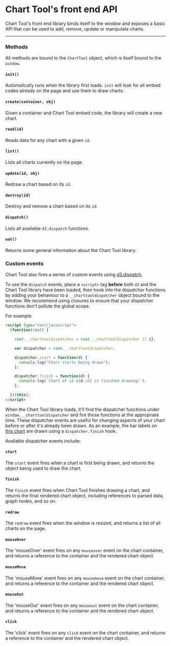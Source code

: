 # Chart Tool's front end API

Chart Tool's front end library binds itself to the window and exposes a basic API that can be used to add, remove, update or manipulate charts.

----------

### Methods

All methods are bound to the `ChartTool` object, which is itself bound to the `window`.

#### `init()`

Automatically runs when the library first loads. `init` will look for all embed codes already on the page and use them to draw charts.


#### `create(container, obj)`

Given a container and Chart Tool embed code, the library will create a new chart.


#### `read(id)`

Reads data for any chart with a given `id`.


#### `list()`

Lists all charts currently on the page.


#### `update(id, obj)`

Redraw a chart based on its `id`.


#### `destroy(id)`

Destroy and remove a chart based on its `id`.


#### `dispatch()`

Lists all available `d3.dispatch` functions.


#### `wat()`

Returns some general information about the Chart Tool library.



### Custom events

Chart Tool also fires a series of custom events using [d3.dispatch](https://github.com/mbostock/d3/wiki/Internals#d3_dispatch).

To use the `dispatch` events, place a `<script>` tag **before** both `d3` and the Chart Tool library have been loaded, then hook into the dispatcher functions by adding your behaviour to a `__charttooldispatcher` object bound to the window. We recommend using closures to ensure that your dispatcher functions don't pollute the global scope.

For example:

```html
<script type="text/javascript">
  (function(root) {

    root.__charttooldispatcher = root.__charttooldispatcher || {};

    var dispatcher = root.__charttooldispatcher;

    dispatcher.start = function(d) {
      console.log("Chart starts being drawn");
    };

    dispatcher.finish = function(d) {
      console.log(`Chart of id ${d.id} is finished drawing!`);
    };

  })(this);
</script>
```

When the Chart Tool library loads, it'll find the dispatcher functions under `window.__charttooldispatcher` and fire those functions at the appropriate time. These dispatcher events are useful for changing aspects of your chart before or after it's already been drawn. As an example, the bar labels on [this chart](http://www.theglobeandmail.com/report-on-business/economy/currencies/how-148-currencies-fared-against-the-loonie-in-2015/article27994400/) are drawn using a `dispatcher.finish` hook.

Available dispatcher events include:


#### `start`

The `start` event fires when a chart is first being drawn, and returns the object being used to draw the chart.


#### `finish`

The `finish` event fires when Chart Tool finishes drawing a chart, and returns the final rendered chart object, including references to parsed data, graph nodes, and so on.


#### `redraw`

The `redraw` event fires when the window is resized, and returns a list of all charts on the page.


#### `mouseOver`

The 'mouseOver' event fires on any `mouseover` event on the chart container, and returns a reference to the container and the rendered chart object.


#### `mouseMove`

The 'mouseMove' event fires on any `mousemove` event on the chart container, and returns a reference to the container and the rendered chart object.


#### `mouseOut`

The 'mouseOut' event fires on any `mouseout` event on the chart container, and returns a reference to the container and the rendered chart object.


#### `click`

The 'click' event fires on any `click` event on the chart container, and returns a reference to the container and the rendered chart object.

